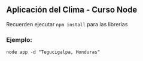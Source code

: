 ## Aplicación del Clima - Curso Node

Recuerden ejecutar ```npm install``` para las librerías

### Ejemplo:

```
node app -d "Tegucigalpa, Honduras"
```